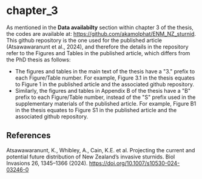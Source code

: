 # chapter_3

As mentioned in the **Data availabilty** section within chapter 3 of the thesis, the codes are available at: https://github.com/akamolphat/ENM_NZ_sturnid. This github repository is the one used for the published article (Atsawawaranunt et al., 2024), and therefore the details in the repository refer to the Figures and Tables in the published article, which differs from the PhD thesis as follows:

* The figures and tables in the main text of the thesis have a "3." prefix to each Figure/Table number. For example, Figure 3.1 in the thesis equates to Figure 1 in the published article and the associated github repository. 
* Similarly, the figures and tables in Appendix B of the thesis have a "B" prefix to each Figure/Table number, instead of the "S" prefix used in the supplementary materials of the published article. For example, Figure B1 in the thesis equates to Figure S1 in the published article and the associated github repository.

## References
Atsawawaranunt, K., Whibley, A., Cain, K.E. et al. Projecting the current and potential future distribution of New Zealand’s invasive sturnids. Biol Invasions 26, 1345–1366 (2024). https://doi.org/10.1007/s10530-024-03246-0
